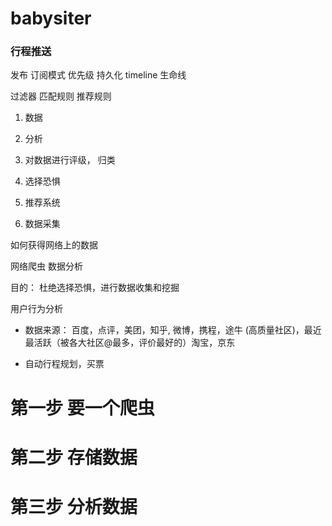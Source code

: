 # babysiter

### 行程推送


发布 订阅模式 优先级  持久化  timeline 生命线


过滤器  匹配规则  推荐规则


1. 数据

2. 分析

3. 对数据进行评级， 归类

4. 选择恐惧

5. 推荐系统

6. 数据采集

如何获得网络上的数据


网络爬虫  数据分析


目的： 杜绝选择恐惧，进行数据收集和挖掘


用户行为分析


- 数据来源： 百度，点评，美团，知乎, 微博，携程，途牛 (高质量社区)，最近最活跃（被各大社区@最多，评价最好的）淘宝，京东


- 自动行程规划，买票




# 第一步 要一个爬虫

# 第二步 存储数据

# 第三步 分析数据